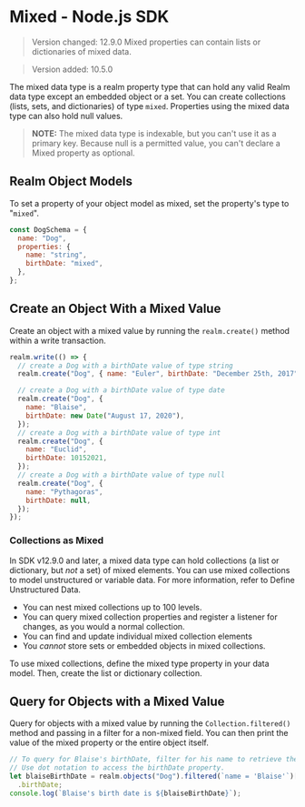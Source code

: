 # Mixed - Node.js SDK
> Version changed: 12.9.0
> Mixed properties can contain lists or dictionaries of mixed data.
>

> Version added: 10.5.0

The mixed data type is a realm property type that can hold any valid Realm data
type except an embedded object or a set.
You can create collections (lists, sets, and dictionaries) of type `mixed`. Properties using the mixed data type can also hold null values.

> **NOTE:**
> The mixed data type is indexable, but you can't use it as a primary key.
Because null is a permitted value, you can't declare a Mixed property as
optional.
>

## Realm Object Models
To set a property of your object model as mixed, set the property's type to
"`mixed`".

```javascript
const DogSchema = {
  name: "Dog",
  properties: {
    name: "string",
    birthDate: "mixed",
  },
};

```

## Create an Object With a Mixed Value
Create an object with a mixed value by running the `realm.create()` method within a write transaction.

```javascript
realm.write(() => {
  // create a Dog with a birthDate value of type string
  realm.create("Dog", { name: "Euler", birthDate: "December 25th, 2017" });

  // create a Dog with a birthDate value of type date
  realm.create("Dog", {
    name: "Blaise",
    birthDate: new Date("August 17, 2020"),
  });
  // create a Dog with a birthDate value of type int
  realm.create("Dog", {
    name: "Euclid",
    birthDate: 10152021,
  });
  // create a Dog with a birthDate value of type null
  realm.create("Dog", {
    name: "Pythagoras",
    birthDate: null,
  });
});

```

### Collections as Mixed
In SDK v12.9.0 and later, a mixed data type can hold collections (a list or
dictionary, but *not* a set) of mixed elements. You can use mixed collections to
model unstructured or variable data. For more information, refer to
Define Unstructured Data.

- You can nest mixed collections up to 100 levels.
- You can query mixed collection properties and
register a listener for changes, as you
would a normal collection.
- You can find and update individual mixed collection elements
- You *cannot* store sets or embedded objects in mixed collections.

To use mixed collections, define the mixed type property in your data model.
Then, create the list or dictionary collection.

## Query for Objects with a Mixed Value
Query for objects with a mixed value by running the
`Collection.filtered()`
method and passing in a filter for a non-mixed
field. You can then print the value of the mixed property or the entire
object itself.

```javascript
// To query for Blaise's birthDate, filter for his name to retrieve the realm object.
// Use dot notation to access the birthDate property.
let blaiseBirthDate = realm.objects("Dog").filtered(`name = 'Blaise'`)[0]
  .birthDate;
console.log(`Blaise's birth date is ${blaiseBirthDate}`);

```
